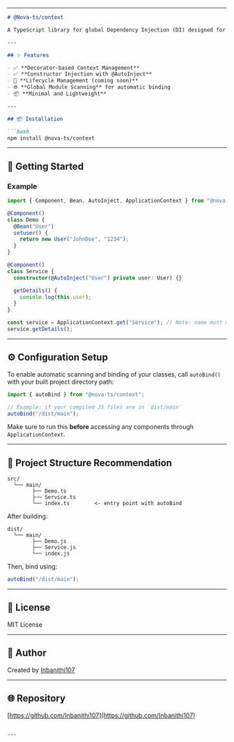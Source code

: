 
---

````markdown
# @Nova-ts/context

A TypeScript library for global Dependency Injection (DI) designed for scalable and modular applications. Built with decorators and constructor injection support, it provides a powerful, easy-to-use mechanism for managing dependencies across your TypeScript projects.

---

## ✨ Features

- ✅ **Decorator-based Context Management**  
- ✅ **Constructor Injection with @AutoInject**  
- 🔄 **Lifecycle Management (coming soon)**  
- 🌐 **Global Module Scanning** for automatic binding  
- 📦 **Minimal and Lightweight**

---

## 📦 Installation

```bash
npm install @nova-ts/context
````

---

## 🚀 Getting Started

### Example

```ts
import { Component, Bean, AutoInject, ApplicationContext } from "@nova-ts/context";

@Component()
class Demo {
  @Bean("User")
  setuser() {
    return new User("JohnDoe", "1234");
  }
}

@Component()
class Service {
  constructor(@AutoInject("User") private user: User) {}

  getDetails() {
    console.log(this.user);
  }
}

const service = ApplicationContext.get("Service"); // Note: name must match class name
service.getDetails();
```

---

## ⚙️ Configuration Setup

To enable automatic scanning and binding of your classes, call `autoBind()` with your built project directory path:

```ts
import { autoBind } from "@nova-ts/context";

// Example: if your compiled JS files are in `dist/main`
autoBind("/dist/main");
```

Make sure to run this **before** accessing any components through `ApplicationContext`.

---

## 📁 Project Structure Recommendation

```
src/
  └── main/
        ├── Demo.ts
        ├── Service.ts
        └── index.ts        <- entry point with autoBind
```

After building:

```
dist/
  └── main/
        ├── Demo.js
        ├── Service.js
        └── index.js
```

Then, bind using:

```ts
autoBind("/dist/main");
```

---

## 📝 License

MIT License

---

## 👤 Author

Created by [Inbanithi107](https://github.com/Inbanithi107)

---

## 🌐 Repository

[https://github.com/Inbanithi107](https://github.com/Inbanithi107)

```

---


```
